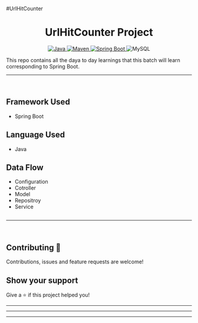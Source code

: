 #UrlHitCounter
<h1 align = "center"> UrlHitCounter Project </h1>

<p align="center">
<a href="Java url">
    <img alt="Java" src="https://img.shields.io/badge/Java->=8-darkblue.svg" />
</a>
<a href="Maven url" >
    <img alt="Maven" src="https://img.shields.io/badge/maven-3.0.5-brightgreen.svg" />
</a>
<a href="Spring Boot url" >
    <img alt="Spring Boot" src="https://img.shields.io/badge/Spring Boot-3.0.6-brightgreen.svg" />
</a>
  
<a >
    <img alt="MySQL" src="https://img.shields.io/badge/MySQL-blue.svg">
</a>
</p>
   
This repo contains all the daya to day learnings that this batch will learn corresponding to Spring Boot.

---
<br>

## Framework Used
* Spring Boot

## Language Used
* Java

## Data Flow
* Configuration
* Cotroller
* Model
* Repositroy
* Service
```
```
---
<br>

## Contributing  🤝 

Contributions, issues and feature requests are welcome!<br />

## Show your support

Give a ⭐️ if this project helped you!
    
---
    
---

---
<br>
